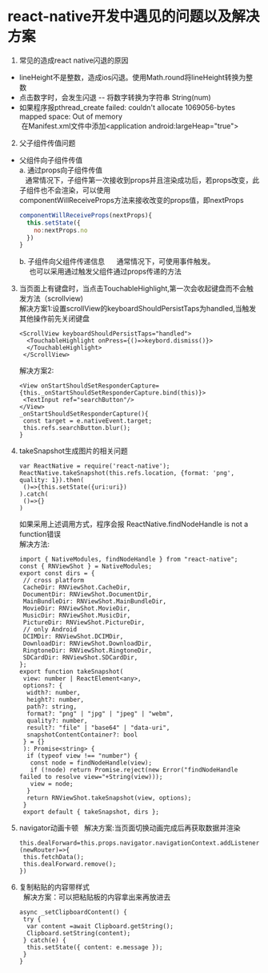 # react-native开发中遇见的问题以及解决方案
1. 常见的造成react native闪退的原因   
  * lineHeight不是整数，造成ios闪退。使用Math.round将lineHeight转换为整数   
  * 点击数字时，会发生闪退 -- 将数字转换为字符串 String(num)   
  * 如果程序报pthread_create failed: couldn't allocate 1069056-bytes mapped space: Out of memory    
  在Manifest.xml文件中添加\<application android:largeHeap="true">
2. 父子组件传值问题   
  * 父组件向子组件传值   
    a. 通过props向子组件传值   
    通常情况下，子组件第一次接收到props并且渲染成功后，若props改变，此子组件也不会渲染，可以使用   
    componentWillReceiveProps方法来接收改变的props值，即nextProps    
      ``` javascript
      componentWillReceiveProps(nextProps){    
        this.setState({    
          no:nextProps.no    
        })   
      }
      ```
    b. 子组件向父组件传递信息
      通常情况下，可使用事件触发。   
      也可以采用通过触发父组件通过props传递的方法   
3. 当页面上有键盘时，当点击TouchableHighlight,第一次会收起键盘而不会触发方法（scrollview)    
   解决方案1:设置scrollView的keyboardShouldPersistTaps为handled,当触发其他操作前先关闭键盘   
   ``` react native    
   <ScrollView keyboardShouldPersistTaps="handled">   
     <TouchableHighlight onPress={()=>keybord.dismiss()}>    
     </TouchableHighlight>    
    </ScrollView>   
    ```   
    解决方案2:   
    ``` react native   
    <View onStartShouldSetResponderCapture={this._onStartShouldSetResponderCapture.bind(this)}>   
     <TextInput ref="searchButton"/>   
    </View>   
    _onStartShouldSetResponderCapture(){   
     const target = e.nativeEvent.target;   
     this.refs.searchButton.blur();   
    }   
    ```    
4. takeSnapshot生成图片的相关问题   
    ``` react native   
    var ReactNative = require('react-native');   
    ReactNative.takeSnapshot(this.refs.location, {format: 'png', quality: 1}).then(   
     ()=>{this.setState({uri:uri})   
    ).catch(   
     ()=>{}   
    )   
    ```    
    如果采用上述调用方式，程序会报 ReactNative.findNodeHandle is not a function错误    
    解决方法:    
    ``` react native    
    import { NativeModules, findNodeHandle } from "react-native";   
    const { RNViewShot } = NativeModules;    
    export const dirs = {   
     // cross platform    
     CacheDir: RNViewShot.CacheDir,    
     DocumentDir: RNViewShot.DocumentDir,   
     MainBundleDir: RNViewShot.MainBundleDir,   
     MovieDir: RNViewShot.MovieDir,   
     MusicDir: RNViewShot.MusicDir,   
     PictureDir: RNViewShot.PictureDir,   
     // only Android   
     DCIMDir: RNViewShot.DCIMDir,    
     DownloadDir: RNViewShot.DownloadDir,   
     RingtoneDir: RNViewShot.RingtoneDir,   
     SDCardDir: RNViewShot.SDCardDir,   
    };   
    export function takeSnapshot(    
     view: number | ReactElement<any>,   
     options?: {   
      width?: number,   
      height?: number,   
      path?: string,   
      format?: "png" | "jpg" | "jpeg" | "webm",   
      quality?: number,   
      result?: "file" | "base64" | "data-uri",   
      snapshotContentContainer?: bool   
     } = {}   
     ): Promise<string> {   
      if (typeof view !== "number") {    
       const node = findNodeHandle(view);    
       if (!node) return Promise.reject(new Error("findNodeHandle failed to resolve view="+String(view)));    
       view = node;   
      }    
      return RNViewShot.takeSnapshot(view, options);    
     }    
     export default { takeSnapshot, dirs };    
     ```    
5. navigator动画卡顿
   解决方案:当页面切换动画完成后再获取数据并渲染    
   ``` react native    
   this.dealForward=this.props.navigator.navigationContext.addListener('didfocus',(newRouter)=>{    
    this.fetchData();    
    this.dealForward.remove();    
   })    
   ```    
6. 复制粘贴的内容带样式    
   解决方案：可以把粘贴板的内容拿出来再放进去    
   ``` react native    
   async _setClipboardContent() {    
    try {    
     var content =await Clipboard.getString();   
     Clipboard.setString(content);    
    } catch(e) {    
     this.setState({ content: e.message });   
    }    
   }   
   ```
